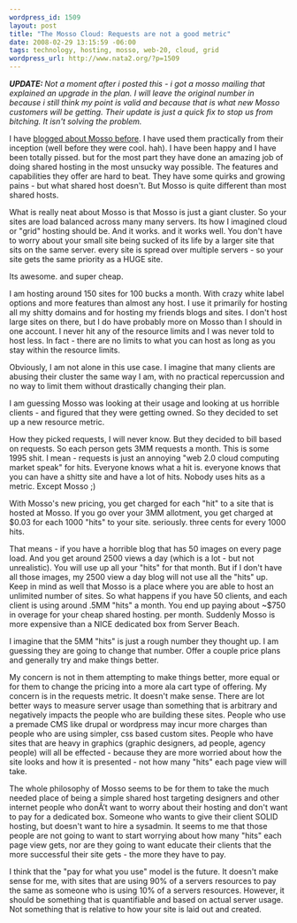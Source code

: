 ```yaml
--- 
wordpress_id: 1509
layout: post
title: "The Mosso Cloud: Requests are not a good metric"
date: 2008-02-29 13:15:59 -06:00
tags: technology, hosting, mosso, web-20, cloud, grid
wordpress_url: http://www.nata2.org/?p=1509
---
```

<i><b>UPDATE: </b>Not a moment after i posted this - i got a mosso mailing that explained an upgrade in the plan. I will leave the original number in because i still think my point is valid and because that is what new Mosso customers will be getting. Their update is just a quick fix to stop us from bitching. It isn't solving the problem.</i>

I have <a href="http://www.nata2.org/2007/06/05/hosting-woes-collocation-and-how-mosso-sucks">blogged about Mosso before</a>. I have used them practically from their inception (well before they were cool. hah). I have been happy and I have been totally pissed. but for the most part they have done an amazing job of doing shared hosting in the most unsucky way possible. The features and capabilities they offer are hard to beat. They have some quirks and growing pains - but what shared host doesn't. But Mosso is quite different than most shared hosts.

What is really neat about Mosso is that Mosso is just a giant cluster. So your sites are load balanced across many many servers. Its how I imagined cloud or "grid" hosting should be. And it works. and it works well.  You don't have to worry about your small site being sucked of its life by a larger site that sits on the same server. every site is spread over multiple servers - so your site
gets the same priority as a HUGE site.

Its awesome. and super cheap.

I am hosting around 150 sites for 100 bucks a month. With crazy white label options and more features than almost any host. I use it primarily for hosting all my shitty domains and for hosting my friends blogs and sites. I don't host large sites on there, but I do have probably more on Mosso than I should in one account. I never hit any of the resource limits and I was never told to host less. In fact - there are no limits to what you can host as long as you stay within the resource limits.

Obviously, I am not alone in this use case. I imagine that many clients are abusing their cluster the same way I am, with no practical repercussion and no way to limit them without drastically changing their plan.

I am guessing Mosso was looking at their usage and looking at us horrible clients - and figured that they were getting owned. So they decided to set up a new resource metric.

How they picked requests, I will never know. But they decided to bill based on requests. So each person gets 3MM requests a month. This is some 1995 shit. I mean - requests is just an annoying "web 2.0 cloud computing market speak" for hits. Everyone knows what a hit is. everyone knows that you can have a shitty site and have a lot of hits. Nobody uses hits as a metric. Except Mosso ;)

With Mosso's new pricing, you get charged for each "hit" to a site that is hosted at Mosso. If you go over your 3MM allotment, you get charged at $0.03 for each 1000 "hits" to your site. seriously. three cents for every 1000 hits.

That means - if you have a horrible blog that has 50 images on every page load. And you get around 2500 views a day (which is a lot - but not unrealistic). You will use up all your "hits" for that month. But if I don't have all those images, my 2500 view a day blog will not use all the "hits" up. Keep in mind as well that Mosso is a place where you are able to host an unlimited number of sites. So what happens if you have 50 clients, and each client is using around .5MM "hits" a month. You end up paying about ~$750 in overage for your cheap shared hosting. per month. Suddenly Mosso is more expensive than a NICE dedicated box from Server Beach.

I imagine that the 5MM "hits" is just a rough number they thought up. I am guessing they are going to change that number. Offer a couple price plans and generally try and make things better.

My concern is not in them attempting to make things better, more equal or for them to change the pricing into a more ala cart type of offering. My concern is in the requests metric. It doesn't make sense. There are lot better ways to measure server usage than something that is arbitrary and negatively impacts the people who are building these sites. People who use a premade CMS like drupal or wordpress may incur more charges than people who are using simpler, css based custom sites. People who have sites that are heavy in graphics (graphic designers, ad people, agency people) will all be effected - because they are more worried about how the site looks and how it is presented - not how many "hits" each page view will take.

The whole philosophy of Mosso seems to be for them to take the much needed place of being a simple shared host targeting designers and other internet people who donÂ’t want to worry about their hosting and don't want to pay for a dedicated box. Someone who wants to give their client SOLID hosting, but doesn't want to hire a sysadmin. It seems to me that those people are not going to want to start worrying about how many "hits" each page view gets, nor are they going to want educate their clients that the more successful their site gets - the more they have to pay.

I think that the "pay for what you use" model is the future. It doesn't make sense for me, with sites that are using 90% of a servers resources to pay the same as someone who is using 10% of a servers resources. However, it should be something that is quantifiable and based on actual server usage. Not something that is relative to how your site is laid out and created.

